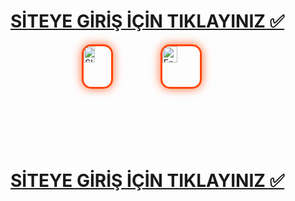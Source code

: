 # [SİTEYE GİRİŞ İÇİN TIKLAYINIZ ✅](https://heylink.me/bonusdunyasi/)

<div style="display: flex; justify-content: center; gap: 15px;">
<a href="https://heylink.me/bonusdunyasi/" title="Slot Oyunları">
<img src="https://i.ibb.co/YjtLwQ8/cats.jpg" alt="Slot Oyunları" style="max-width: 100%; border: 3px solid #ff4500; border-radius: 15px; box-shadow: 0px 0px 15px rgba(255, 69, 0, 0.8); width: 40%;">
</a>
<a href="https://heylink.me/bonusdunyasi/" title="En İyi Slot Oyunları">
<img src="https://i.ibb.co/VHdrjnQ/df.jpg" alt="En İyi Slot Oyunları" style="max-width: 100%; border: 3px solid #ff4500; border-radius: 15px; box-shadow: 0px 0px 15px rgba(255, 69, 0, 0.8); width: 40%;">
</a>
</div>

# [SİTEYE GİRİŞ İÇİN TIKLAYINIZ ✅](https://heylink.me/bonusdunyasi/)
